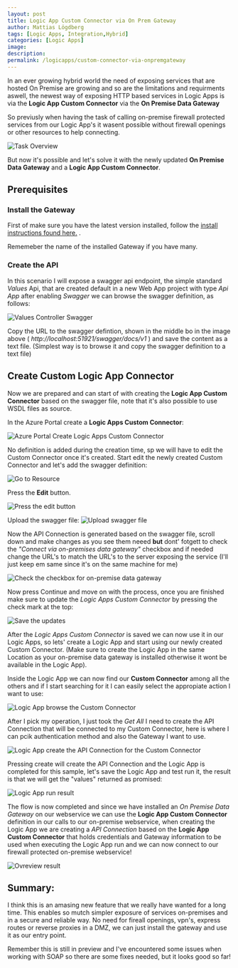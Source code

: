 ```yaml
---
layout: post
title: Logic App Custom Connector via On Prem Gateway
author: Mattias Lögdberg
tags: [Logic Apps, Integration,Hybrid]
categories: [Logic Apps]
image: 
description: 
permalink: /logicapps/custom-connector-via-onpremgateway
---
```


In an ever growing hybrid world the need of exposing services that are hosted On Premise are growing and so are the limitations and requirments aswell, the newest way of exposing HTTP based services in Logic Apps is via the **Logic App Custom Connector** via the **On Premise Data Gateway** 

So previusly when having the task of calling on-premise firewall protected services from our Logic App's it wasent possible without firewall openings or other resources to help connecting.

![Task Overview](/assets/uploads/2017/12/logica-app-to-custom-webservice.png)

But now it's possible and let's solve it with the newly updated **On Premise Data Gateway** and a  **Logic App Custom Connector**.

## Prerequisites

### Install the Gateway
First of make sure you have the latest version installed, follow the [install instructions found here.](https://docs.microsoft.com/en-us/azure/logic-apps/logic-apps-gateway-install) .

Rememeber the name of the installed Gateway if you have many.

### Create the API
In this scenario I will expose a swagger api endpoint, the simple standard *Values* Api, that are created default in a new Web App project with type *Api App* after enabling *Swagger* we can browse the swagger definition, as follows:

![Values Controller Swagger](/assets/uploads/2017/12/values-controller-swagger.png)

Copy the URL to the swagger defintion, shown in the middle bo in the image above ( *http://localhost:51921/swagger/docs/v1*  ) and save the content as a text file. (Simplest way is to browse it and copy the swagger definition to a text file)

## Create Custom Logic App Connector 
Now we are prepared and can start of with creating the **Logic App Custom Connector** based on the swagger file, note that it's also possible to use WSDL files as source.

In the Azure Portal create a **Logic Apps Custom Connector**:

![Azure Portal Create Logic Apps Custom Connector](/assets/uploads/2017/12/azure-portal-create-custom-connector.png)

No definition is added during the creation time, sp we will have to edit the Custom Connector once it's created. Start edit the newly created Custom Connector and let's add the swagger definition:

![Go to Resource](/assets/uploads/2017/12/azure-portal-custom-connector-deployed.png)

Press the **Edit** button.

![Press the edit button](/assets/uploads/2017/12/azure-portal-custom-connector-deployed-edit.png)

Upload the swagger file:
![Upload swagger file](/assets/uploads/2017/12/azure-portal-custom-connector-deployed-upload.png)

Now the API Connection is generated based on the swagger file, scroll down and make changes as you see them neeed **but** dont' fotgett to check the *"Connect via on-premises data gateway"* checkbox and if needed change the URL's to match the URL's to the server exposing the service (I'll just keep em same since it's on the same machine for me)

![Check the checkbox for on-premise data gateway](/assets/uploads/2017/12/azure-portal-custom-connector-deployed-check-onpremgateway.PNG)

Now press Continue and move on with the process, once you are finished make sure to update the *Logic Apps Custom Connector* by pressing the check mark at the top:

![Save the updates](/assets/uploads/2017/12/azure-portal-custom-connector-deployed-save.png)

After the *Logic Apps Custom Connector* is saved we can now use it in our Logic Apps, so lets' create a Logic App and start using our newly created Custom Connector. (Make sure to create the Logic App in the same Location as your on-premise data gateway is installed otherwise it wont be available in the Logic App).
 
Inside the Logic App we can now find our **Custom Connector** among all the others and if I start searching for it I can easily select the appropiate action I want to use:

![Logic App browse the Custom Connector](/assets/uploads/2017/12/azure-portal-custom-connector-logic-app-browse.png)

After I pick my operation, I just took the *Get All* I need to create the API Connection that will be connected to my Custom Connector, here is where I can pcik authentication method and also the Gateway I want to use.

![Logic App create the API Connection for the Custom Connector](/assets/uploads/2017/12/azure-portal-custom-connector-logic-app-create-connection.png)

Pressing create will create the API Connection and the Logic App is completed for this sample, let's save the Logic App and test run it, the result is that we will get the "values" returned as promised:

![Logic App run result](/assets/uploads/2017/12/azure-portal-custom-connector-logic-app-run.png) 
 
 
The flow is now completed and since we have installed an *On Premise Data Gateway* on our webservice we can use the **Logic App Custom Connector** definition in our calls to our on-premise webservice, when creating the Logic App we are creating a *API Connection* based on the  **Logic App Custom Connector** that holds credentials and Gateway information to be used when executing the Logic App run and we can now connect to our firewall protected on-premise webservice!

![Ovreview result](/assets/uploads/2017/12/logica-app-to-custom-webservice-completed.png)  
 
 
## Summary:
I think this is an amasing new feature that we really have wanted for a long time. This enables so mutch simpler exposure of services on-premises and in a secure and reliable way.
No need for fireall openings, vpn's, express routes or reverse proxies in a DMZ, we can just install the gateway and use it as our entry point.

Remember this is still in preview and I've encountered some issues when working with SOAP so there are some fixes needed, but it looks good so far!
